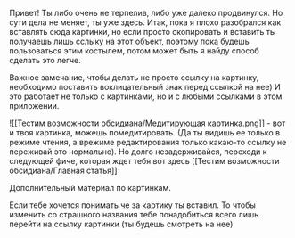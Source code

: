 Привет! Ты либо очень не терпелив, либо уже далеко продвинулся. Но сути дела не меняет, ты уже здесь. Итак, пока я плохо разобрался как вставлять сюда картинки, но если просто скопировать и вставить ты получаешь лишь сслыку на этот объект, поэтому пока будешь пользоваться этим костылем, потом может быть я найду способ сделать это легче. 

Важное замечание, чтобы делать не просто ссылку на картинку, необходимо поставить воклицательный знак перед ссылкой на нее) И это работает не только с картинками, но и с любыми ссылками в этом приложении. 

![[Тестим возможности обсидиана/Медитирующая картинка.png]] - вот и твоя картинка, можешь помедитировать. (Да ты видишь ее только в режиме чтения, а врежиме редактирования только какаю-то ссылку не переживай это нормально). Но долго незадерживайся, переходи к следующей фиче, которая ждет тебя вот здесь [[Тестим возможности обсидиана/Главная статья]]

Дополнительный материал по картинкам.

Если тебе хочется понимать че за картику ты вставил. То чтобы изменить со страшного названия тебе понадобиться всего лишь перейти на ссылку картинки (ты будешь смотреть на нее)